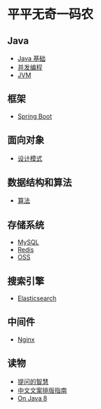 # 平平无奇一码农


## Java
- [Java 基础](https://github.com/lazecoding/Note/blob/main/note/articles/java/JavaBase.md)
- [并发编程](https://github.com/lazecoding/Note/blob/main/note/articles/concurrent/concurrent.md)
- [JVM](https://github.com/lazecoding/Note/blob/main/note/articles/jvm/JVM.md)


## 框架
- [Spring Boot](https://github.com/lazecoding/Note/blob/main/note/articles/springboot/SpringBoot.md)

## 面向对象
- [设计模式](https://github.com/lazecoding/Note/blob/main/note/articles/pattern/README.md)

<!--
- [数据结构](https://github.com/lazecoding/Note/blob/main/note/articles/structure/数据结构.md)
-->
## 数据结构和算法
- [算法](https://github.com/lazecoding/Note/blob/main/note/articles/algorithms/README.md)


## 存储系统
- [MySQL](https://github.com/lazecoding/Note/blob/main/note/articles/mysql/MySQL.md)
- [Redis](https://github.com/lazecoding/Note/blob/main/note/articles/redis/Redis.md)
- [OSS](https://github.com/lazecoding/Note/blob/main/note/articles/oss/README.md)

## 搜索引擎
- [Elasticsearch](https://github.com/lazecoding/Note/blob/main/note/articles/es/Elasticsearch.md)

## 中间件

- [Nginx](https://github.com/lazecoding/Note/blob/main/note/articles/nginx/README.md)


<!--
### 计算机
- [计算机网络](https://github.com/lazecoding/Note/blob/main/note/articles/network/network.md)
  -->

## 读物
- [提问的智慧](https://github.com/lazecoding/Note/blob/main/doc/提问的智慧.md)
- [中文文案排版指南](https://github.com/lazecoding/Note/blob/main/doc/中文文案排版指南.md)
- [On Java 8](https://github.com/lazecoding/OnJava8)

